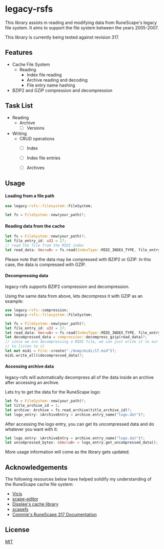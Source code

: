 # legacy-rsfs

This library assists in reading and modifying data from RuneScape's legacy file system.
It aims to support the file system between the years 2005-2007. 

This library is currently being tested against revision 317.

## Features

* Cache File System
    * Reading
        * Index file reading
        * Archive reading and decoding
        * File entry name hashing
* BZIP2 and GZIP compression and decompression

## Task List

* Reading
    * Archive
        * [ ] Versions
* Writing
    * CRUD operations
        * [ ] Index
        * [ ] Index file entries
        * [ ] Archives


## Usage


#### Loading from a file path
```rust
use legacy-rsfs::filesystem::FileSystem;

let fs = FileSystem::new(your_path)?;
```

#### Reading data from the cache
```rust
let fs = FileSystem::new(your_path)?;
let file_entry_id: u32 = 17;
// read the file from the MIDI index
let read_data: Vec<u8> = fs.read(IndexType::MIDI_INDEX_TYPE, file_entry_id)?;
```

Please note that the data may be compressed with BZIP2 or GZIP. In this case, the data is compressed with GZIP.

#### Decompressing data

legacy-rsfs supports BZIP2 compression and decompression.

Using the same data from above, lets decompress it with GZIP as an example:
```rust
use legacy-rsfs::compression;
use legacy-rsfs::filesystem::FileSystem;

let fs = FileSystem::new(your_path)?;
let file_entry_id: u32 = 17;
let read_data: Vec<u8> = fs.read(IndexType::MIDI_INDEX_TYPE, file_entry_id)?;
let decompressed_data = compression::decompress_gzip(read_data)?;
// since we are decompressing a MIDI file, we can just write it to our computer
// to listen to it
let mut midi = File::create("./dump/midi/17.mid")?;
midi.write_all(&decompressed_data)?;
```

#### Accessing archive data

legacy-rsfs will automatically decompress all of the data inside an archive after accessing an archive.

Lets try to get the data for the RuneScape logo:

```rust
let fs = FileSystem::new(your_path)?;
let title_archive_id = 1;
let archive: Archive = fs.read_archive(title_archive_id)?;
let logo_entry: &ArchiveEntry = archive.entry_name("logo.dat")?;
```

After accessing the logo entry, you can get its uncompressed data and do whatever you want with it:

```rust
let logo_entry: &ArchiveEntry = archive.entry_name("logo.dat")?;
let uncompressed_bytes: &Vec<u8> = logo_entry.get_uncompressed_data();
```

More usage information will come as the library gets updated.

## Acknowledgements
The following resources below have helped solidify my understanding of the RuneScape cache file system:

* [Vicis](https://github.com/apollo-rsps/Vicis)
* [scape-editor](https://github.com/scape-tools/scape-editor)
* [Displee's cache library](https://github.com/Displee/rs-cache-library)
* [scapefs](https://github.com/Velocity-/scapefs)
* [Commie's RuneScape 317 Documentation](https://sites.google.com/site/commiesrunescapedocumentation/)

## License
[MIT](https://choosealicense.com/licenses/mit/)